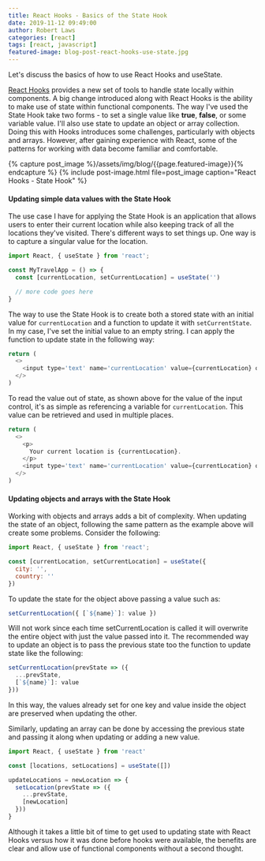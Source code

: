 ```yaml
---
title: React Hooks - Basics of the State Hook
date: 2019-11-12 09:49:00
author: Robert Laws
categories: [react]
tags: [react, javascript]
featured-image: blog-post-react-hooks-use-state.jpg
---
```

Let's discuss the basics of how to use React Hooks and useState.<!-- more -->

[React Hooks](https://reactjs.org/docs/hooks-intro.html) provides a new set of tools to handle state locally within components. A big change introduced along with React Hooks is the ability to make use of state within functional components. The way I've used the State Hook take two forms - to set a single value like **true**, **false**, or some variable value. I'll also use state to update an object or array collection. Doing this with Hooks introduces some challenges, particularly with objects and arrays. However, after gaining experience with React, some of the patterns for working with data become familiar and comfortable.

{% capture post_image %}/assets/img/blog/{{page.featured-image}}{% endcapture %}
{% include post-image.html file=post_image caption="React Hooks - State Hook" %}

#### Updating simple data values with the State Hook

The use case I have for applying the State Hook is an application that allows users to enter their current location while also keeping track of all the locations they've visited. There's different ways to set things up. One way is to capture a singular value for the location.

```javascript
import React, { useState } from 'react';

const MyTravelApp = () => {
  const [currentLocation, setCurrentLocation] = useState('')

  // more code goes here
}
```

The way to use the State Hook is to create both a stored state with an initial value for `currentLocation` and a function to update it with `setCurrentState`. In my case, I've set the initial value to an empty string. I can apply the function to update state in the following way:

```javascript
return (
  <>
    <input type='text' name='currentLocation' value={currentLocation} onChange={e => setCurrentLocation(e.target.value)} />
  </>
)
```

To read the value out of state, as shown above for the value of the input control, it's as simple as referencing a variable for `currentLocation`. This value can be retrieved and used in multiple places.

```javascript
return (
  <>
    <p>
      Your current location is {currentLocation}.
    </p>
    <input type='text' name='currentLocation' value={currentLocation} onChange={e => setCurrentLocation(e.target.value)} />
  </>
)
```

#### Updating objects and arrays with the State Hook

Working with objects and arrays adds a bit of complexity. When updating the state of an object, following the same pattern as the example above will create some problems. Consider the following:

```javascript
import React, { useState } from 'react';

const [currentLocation, setCurrentLocation] = useState({
  city: '',
  country: ''
})
```

To update the state for the object above passing a value such as:

```javascript
setCurrentLocation({ [`${name}`]: value })
```

Will not work since each time setCurrentLocation is called it will overwrite the entire object with just the value passed into it. The recommended way to update an object is to pass the previous state too the function to update state like the following:

```javascript
setCurrentLocation(prevState => ({
  ...prevState,
  [`${name}`]: value
}))
```

In this way, the values already set for one key and value inside the object are preserved when updating the other.

Similarly, updating an array can be done by accessing the previous state and passing it along when updating or adding a new value.

```javascript
import React, { useState } from 'react'

const [locations, setLocations] = useState([])

updateLocations = newLocation => {
  setLocation(prevState => ({
    ...prevState,
    [newLocation]
  }))
}
```

Although it takes a little bit of time to get used to updating state with React Hooks versus how it was done before hooks were available, the benefits are clear and allow use of functional components without a second thought.